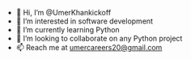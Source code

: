 - 👋 Hi, I’m @UmerKhankickoff
- 👀 I’m interested in software development
- 🌱 I’m currently learning Python
- 💞️ I’m looking to collaborate on any Python project
- 📫 Reach me at umercareers20@gmail.com

<!---
UmerKhankickoff/UmerKhankickoff is a ✨ special ✨ repository because its `README.md` (this file) appears on your GitHub profile.
You can click the Preview link to take a look at your changes.
--->
